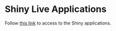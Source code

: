 # Shiny Live Applications

Follow [this link](https://stla.github.io/ShinyLive/) to access to the Shiny applications.
